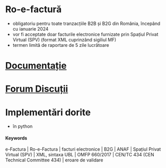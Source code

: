# Ro-e-factură

- obligatoriu pentru toate tranzacțiile B2B și B2G din România, începând cu ianuarie 2024
- vor fi acceptate doar facturile electronice furnizate prin Spațiul Privat Virtual (SPV) (format XML cuprinzând sigiliul MF)
- termen limită de raportare de 5 zile lucrătoare



# [Documentație](https://github.com/e-factura-ti-as/docs)

# [Forum Discuții](https://github.com/orgs/e-factura-ti-as/discussions)

# Implementări dorite

- în python

#### Keywords

e-Factura | Ro-e-Factura | facturi electronice | B2G | ANAF | Spațiul Privat Virtual (SPV) | XML, sintaxa UBL | OMFP 660/2017 | CEN/TC 434 (CEN Technical Committee 434) | eroare de validare
